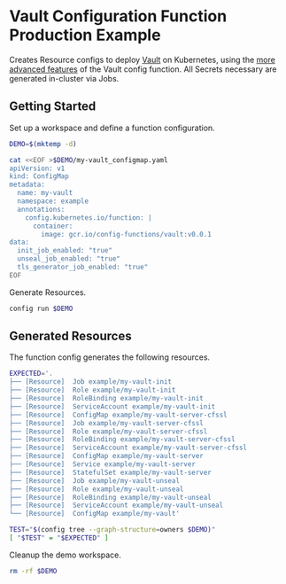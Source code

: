 [vault]: https://www.vaultproject.io/

# Vault Configuration Function Production Example

Creates Resource configs to deploy [Vault][vault] on Kubernetes, using the
[more advanced features](./README.md#function-features) of the Vault config
function. All Secrets necessary are generated in-cluster via Jobs.

## Getting Started

Set up a workspace and define a function configuration.
<!-- @createFunctionConfig @test -->
```sh
DEMO=$(mktemp -d)

cat <<EOF >$DEMO/my-vault_configmap.yaml
apiVersion: v1
kind: ConfigMap
metadata:
  name: my-vault
  namespace: example
  annotations:
    config.kubernetes.io/function: |
      container:
        image: gcr.io/config-functions/vault:v0.0.1
data:
  init_job_enabled: "true"
  unseal_job_enabled: "true"
  tls_generator_job_enabled: "true"
EOF
```

Generate Resources.
<!-- @generateInitialResources @test -->
```sh
config run $DEMO
```

## Generated Resources

The function config generates the following resources.
<!-- @verifyResourceList @test -->
```sh
EXPECTED='.
├── [Resource]  Job example/my-vault-init
├── [Resource]  Role example/my-vault-init
├── [Resource]  RoleBinding example/my-vault-init
├── [Resource]  ServiceAccount example/my-vault-init
├── [Resource]  ConfigMap example/my-vault-server-cfssl
├── [Resource]  Job example/my-vault-server-cfssl
├── [Resource]  Role example/my-vault-server-cfssl
├── [Resource]  RoleBinding example/my-vault-server-cfssl
├── [Resource]  ServiceAccount example/my-vault-server-cfssl
├── [Resource]  ConfigMap example/my-vault-server
├── [Resource]  Service example/my-vault-server
├── [Resource]  StatefulSet example/my-vault-server
├── [Resource]  Job example/my-vault-unseal
├── [Resource]  Role example/my-vault-unseal
├── [Resource]  RoleBinding example/my-vault-unseal
├── [Resource]  ServiceAccount example/my-vault-unseal
└── [Resource]  ConfigMap example/my-vault'

TEST="$(config tree --graph-structure=owners $DEMO)"
[ "$TEST" = "$EXPECTED" ]
```

Cleanup the demo workspace.
<!-- @cleanupWorkspace @test -->
```sh
rm -rf $DEMO
```
